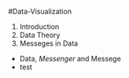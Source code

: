 #Data-Visualization

1. Introduction
2. Data Theory
3. Messeges in Data
  * Data, *Messenger* and Messege
  * test

